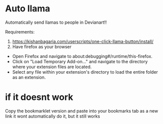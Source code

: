 # Auto llama

Automatically send llamas to people in Devianart!!

Requirements:

1. https://kishanbagaria.com/userscripts/one-click-llama-button/install/
2. Have firefox as your browser

- Open Firefox and navigate to about:debugging#/runtime/this-firefox.
- Click on "Load Temporary Add-on..." and navigate to the directory where your extension files are located.
- Select any file within your extension's directory to load the entire folder as an extension.

# if it doesnt work

Copy the bookmarklet version and paste into your bookmarks tab as a new link
it wont automatically do it, but it still works
